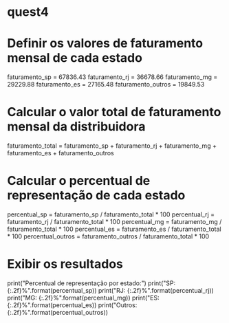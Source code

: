 # quest4
# Definir os valores de faturamento mensal de cada estado
faturamento_sp = 67836.43
faturamento_rj = 36678.66
faturamento_mg = 29229.88
faturamento_es = 27165.48
faturamento_outros = 19849.53

# Calcular o valor total de faturamento mensal da distribuidora
faturamento_total = faturamento_sp + faturamento_rj + faturamento_mg + faturamento_es + faturamento_outros

# Calcular o percentual de representação de cada estado
percentual_sp = faturamento_sp / faturamento_total * 100
percentual_rj = faturamento_rj / faturamento_total * 100
percentual_mg = faturamento_mg / faturamento_total * 100
percentual_es = faturamento_es / faturamento_total * 100
percentual_outros = faturamento_outros / faturamento_total * 100

# Exibir os resultados
print("Percentual de representação por estado:")
print("SP: {:.2f}%".format(percentual_sp))
print("RJ: {:.2f}%".format(percentual_rj))
print("MG: {:.2f}%".format(percentual_mg))
print("ES: {:.2f}%".format(percentual_es))
print("Outros: {:.2f}%".format(percentual_outros))
